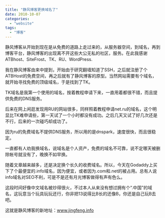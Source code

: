 ```yaml
---
title: "静风博客更换域名了"
date: 2010-10-07
categories: 
  - "website"
tags: 
  - "博客"
---
```


静风博客从开始到现在是从免费的道路上走过来的，从服务器空间，到域名，再到博客平台，静风博客的出现离不开这些大公无私的社区，服务。在此我感谢ATBhost、SiteFrost、TK、RU、WordPress.

我在静风博客由来中提到，开始由于研究翻墙知道了SSH，之后就注册了个ATBHost的免费空间，再之后就有了静风博客的原型。当然网站需要有个域名，就开始寻找免费的顶级域名，于是找到了TK。

TK域名是我第一个使用的域名，按着教程申请下来，一直用着都很不错，而且提供免费的DNS服务。

后来在网上闲逛发现用RU的网站很多，同样照着教程申请net.ru的域名，这个明显比TK难申请些，第一天试了一个小时都没有成功。之后几天又试了好几次还是不行，后来的一次碰巧却成功了。

因为ru的免费域名不提供DNS服务，所以用的是dnspark，速度很快，而且很稳定。

一直都有人劝我换域名，说域名是个人资产，免费的域名不可靠，说不定哪天被删除帐号就没有了，晚换不如早换。

随着文章越来越多，还是决定换个长久的收费域名。所以，今天在Godaddy上买下了个最便宜的.info域名，因为便宜，或者因为.com和.net的被占用。总有人说info域名对SEO不利，可是不是还有月光博客做得有声有色么。

这段时间好像中文域名被炒得很火，不过本人从来没有想过拥有个“.中国”的域名，这玩意当个玩具玩玩还行，你非把13说得比B长的还像B，你还是自己玩B去吧。

这就是静风博客的新地址：www.jingfeng.info
